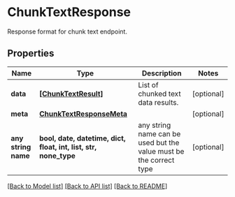 # ChunkTextResponse

Response format for chunk text endpoint.

## Properties
Name | Type | Description | Notes
------------ | ------------- | ------------- | -------------
**data** | [**[ChunkTextResult]**](ChunkTextResult.md) | List of chunked text data results. | [optional] 
**meta** | [**ChunkTextResponseMeta**](ChunkTextResponseMeta.md) |  | [optional] 
**any string name** | **bool, date, datetime, dict, float, int, list, str, none_type** | any string name can be used but the value must be the correct type | [optional]

[[Back to Model list]](../README.md#documentation-for-models) [[Back to API list]](../README.md#documentation-for-api-endpoints) [[Back to README]](../README.md)



